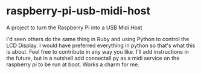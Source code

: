 # raspberry-pi-usb-midi-host
A project to turn the Raspberry Pi into a USB Midi Host

I'd seen others do the same thing in Ruby and using Python to control the LCD Display. I would have preferred everything in python so that's what this is about. Feel free to contribute in any way you like. I'll add instructions in the future, but in a nutshell add connectall.py as a midi service on the raspberry pi to be run at boot. Works a charm for me.
